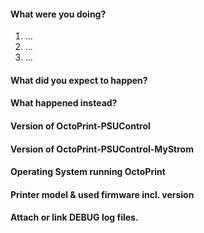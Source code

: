 <!--
READ THE FOLLOWING FIRST:

If not already done, please read the Wiki:
https://github.com/kantlivelong/OctoPrint-PSUControl/wiki
https://github.com/johannrichard/OctoPrint-PSUControl-MyStrom/wiki

This is a bug tracker, please only use it to report bugs
within OctoPrint-PSUControl-MyStrom.

Do not seek support here ("I need help with ...", "I have a
question ..."), that belongs on the community forum at
https://community.octoprint.org
All support related questions will be closed.

Feature requests should be prefixed with [REQUEST]

When reporting a bug do NOT delete ANY lines from the template or exclude
any information unless otherwise noted.
Failure to follow this will result in the ticket being closed and locked.

Make sure any bug you want to report is still present with the CURRENT
OctoPrint-PSUControl-MyStrom version.

To summarize:
Wiki:             https://github.com/kantlivelong/OctoPrint-PSUControl/wiki
                  https://github.com/johannrichard/OctoPrint-PSUControl-MyStrom/wiki
Support:          https://community.octoprint.org
Bug Reports:      Here
Feature Requests: Here
Thanks!
-->

#### What were you doing?

<!--
Please be as specific as possible here. The maintainers will need to
reproduce your issue in order to fix it and that is not possible if they
don't know what you did to get it to happen in the first place.

Ideally provide exact steps to follow in order to reproduce your problem:
-->

1. ...
2. ...
3. ...

<!--
If you encountered a problem with specific files of any sorts, make sure
to also include a link to a file with which to reproduce the problem.
-->

#### What did you expect to happen?

#### What happened instead?

#### Version of OctoPrint-PSUControl

<!--
Can be found in Plugin Manager. ALWAYS INCLUDE.
-->

#### Version of OctoPrint-PSUControl-MyStrom

<!--
Can be found in Plugin Manager. ALWAYS INCLUDE.
-->

#### Operating System running OctoPrint

<!--
OctoPi, Linux, Windows, MacOS, something else? With version please.
OctoPi's version can be found in /etc/octopi_version or in the lower left
corner of the web interface.
-->

#### Printer model & used firmware incl. version

<!--
If applicable, always include if unsure.
-->

#### Attach or link DEBUG log files.

<!--
Details on how to capture logs can be found at:
https://github.com/kantlivelong/OctoPrint-PSUControl/wiki/Troubleshooting#how-to-provide-logs

Pastebins:
https://gist.github.com
https://pastebin.com

ALWAYS INCLUDE and never truncate.
-->
